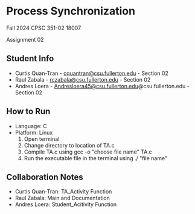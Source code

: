 # Process Synchronization
Fall 2024 CPSC 351-02 18007

Assignment 02

## Student Info
* Curtis Quan-Tran - cquantran@csu.fullerton.edu - Section 02
* Raul Zabala - rczabala@csu.fullerton.edu - Section 02
* Andres Loera - Andresloera45@csu.fullerton.edu@csu.fullerton.edu - Section 02

## How to Run
* Language: C
* Platform: Linux
  1. Open terminal
  2. Change directory to location of TA.c
  3. Compile TA.c using gcc -o "choose file name" TA.c
  4. Run the executable file in the terminal using ./ "file name" <number of students>

## Collaboration Notes
* Curtis Quan-Tran: TA_Activity Function
* Raul Zabala: Main and Documentation
* Andres Loera: Student_Acitivity Function
